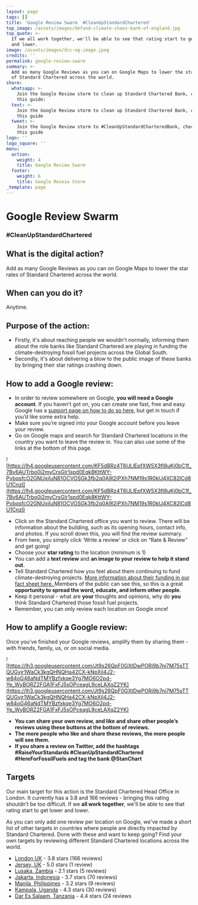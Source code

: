 ```yaml
---
layout: page
tags: []
title: 'Google Review Swarm  #CleanUpStandardChartered'
top_image: /assets/images/defund-climate-chaos-bank-of-england.jpg
top_quote: >-
  If we all work together, we'll be able to see that rating start to get lower
  and lower.
image: /assets/images/dcc-og-image.jpeg
credits: ''
permalink: google-review-swarm
summary: >-
  Add as many Google Reviews as you can on Google Maps to lower the star rates
  of Standard Chartered across the world.
share:
  whatsapp: >-
    Join the Google Review storm to clean up Standard Chartered Bank, check out
    this guide: 
  text: >-
    Join the Google Review storm to clean up Standard Chartered Bank, check out
    this guide
  tweet: >-
    Join the Google Review storm to #CleanUpStandardCharteredBank, check out
    this guide
logo: ''
logo_square: ''
menu:
  action:
    weight: 4
    title: Google Review Swarm
  footer:
    weight: 6
    title: Google Reveiw Storm
_template: page
---
```


# **Google Review Swarm**

### #CleanUpStandardChartered

## What is the digital action?

Add as many Google Reviews as you can on Google Maps to lower the star rates of Standard Chartered across the world.

## When can you do it?

Anytime.

## **Purpose of the action:**

* Firstly, it's about reaching people we wouldn't normally, informing them about the role banks like Standard Chartered are playing in funding the climate-destroying fossil fuel projects across the Global South.
* Secondly, it's about delivering a blow to the public image of these banks by bringing their star ratings crashing down.

## **How to add a Google review:**

* In order to review somewhere on Google, **you will need a Google account**. If you haven’t got on, you can create one fast, free and easy. Google has a [support page on how to do so here](https://support.google.com/accounts/answer/27441?hl=en), but get in touch if you’d like some extra help.
* Make sure you’re signed into your Google account before you leave your review.
* Go on Google maps and search for Standard Chartered locations in the country you want to leave the review in. You can also use some of the links at the bottom of this page.

![https://lh4.googleusercontent.com/KF5dBRz4T6ULlEpfXW5X3fI8uKj0bC1f_7Bv6AUTrbo0i2myCrsGIr1spd0Eqk8KttWY-PvbqsfcO2GNUxiIuN81OCVOSGk3fb2q0A9l2iPXh7NM19s1R0kIJ4XC82lCd8U1CnzI](https://lh4.googleusercontent.com/KF5dBRz4T6ULlEpfXW5X3fI8uKj0bC1f_7Bv6AUTrbo0i2myCrsGIr1spd0Eqk8KttWY-PvbqsfcO2GNUxiIuN81OCVOSGk3fb2q0A9l2iPXh7NM19s1R0kIJ4XC82lCd8U1CnzI)

* Click on the Standard Chartered office you want to review. There will be information about the building, such as its opening hours, contact info, and photos. If you scroll down this, you will find the review summary.
* From here, you simply click ‘Write a review’ or click on “Rate & Review” and get going!
* Choose your **star rating** to the location (minimum is 1)
* You can add a **text review** and **an image to your review to help it stand out**.
* Tell Standard Chartered how you feel about them continuing to fund climate-destroying projects. [More information about their funding in our fact sheet here. ](https://drive.google.com/file/d/1iwRcQtFEhyVW6J65B4dfUktHYHCySnJE/view?usp=sharing)Members of the public can see this, so this is a great **opportunity to spread the word, educate, and inform other people**.
* Keep it personal - what are **your** thoughts and opinions, why do **you** think Standard Chartered those fossil fuel projects.
* Remember, you can only review each location on Google once!

## How to amplify a Google review:

Once you’ve finished your Google reviews, amplify them by sharing them - with friends, family, us, or on social media. 

![https://lh3.googleusercontent.com/Jt9s26QpF0GXtDwPORi9b7nj7M75sTTQUGyjr1WaCk3kgQHNQHa42CX-kNpXjl4J2-w84oG46aNdTMYBzfxkqe3Yg7MO6O2pd-Ye_WyBORZ2FGA1FxFJ5sOPceagL9ceLAXqZ2YK](https://lh3.googleusercontent.com/Jt9s26QpF0GXtDwPORi9b7nj7M75sTTQUGyjr1WaCk3kgQHNQHa42CX-kNpXjl4J2-w84oG46aNdTMYBzfxkqe3Yg7MO6O2pd-Ye_WyBORZ2FGA1FxFJ5sOPceagL9ceLAXqZ2YK)

* **You can share your own review, and like and share other people’s reviews using these buttons at the bottom of reviews.**
* **The more people who like and share these reviews, the more people will see them.**
* **If you share a review on Twitter, add the hashtags #RaiseYourStandards #CleanUpStandardChartered #HereForFossilFuels and tag the bank @StanChart**

## **Targets**

Our main target for this action is the Standard Chartered Head Office in London. It currently has a 3.8 and 166 reviews - bringing this rating shouldn’t be too difficult. If we **all work together**, we'll be able to see that rating start to get lower and lower.

As you can only add one review per location on Google, we've made a short list of other targets in countries where people are directly impacted by Standard Chartered. Done with these and want to keep going? Find your own targets by reviewing different Standard Chartered locations across the world.

* [London UK](https://goo.gl/maps/F4NF7AVB2URq8ksm9) - 3.8 stars (166 reviews)
* [Jersey, UK](https://goo.gl/maps/TVUQRN77WeZsvLsQ7) - 5.0 stars (1 review)
* [Lusaka, Zambia](https://goo.gl/maps/EvGiz6E7yhBHwA8V8) -  2.1 stars (5 reviews)
* [Jakarta, Indonesia](https://goo.gl/maps/KercBR27fHngZVU39) -  3.7 stars (70 reviews)
* [Manila, Philippines](https://goo.gl/maps/vHGcNmNftnQ7aunf6) -  3.2 stars (9 reviews)
* [Kampala, Uganda](https://goo.gl/maps/D34eSAzVmZ4UAZjG6) -  4.3 stars (30  reviews)
* [Dar Es Salaam, Tanzania](https://goo.gl/maps/CyhTsDLaWEvR73Tx9) - 4.4 stars (24 reviews
